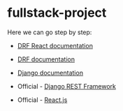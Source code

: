 # fullstack-project

Here we can go step by step:
- [DRF React documentation](DRF_React.md)
- [DRF documentation](DRF.md)
- [Django documentation](Django.md)


- Official - [Django REST Framework](https://www.django-rest-framework.org/)
- Official - [React.js](https://reactjs.org/)

